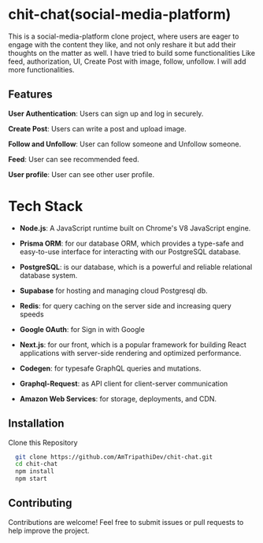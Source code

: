 # chit-chat(social-media-platform)

This is a social-media-platform clone project, where users are eager to engage with the content they like, and not only reshare it but add their thoughts on the matter as well. I have tried to build some functionalities Like feed, authorization, UI, Create Post with image, follow, unfollow. I will add more functionalities. 





## Features


**User Authentication**: Users can sign up and log in securely.

**Create Post**: Users can write a post and upload image. 

**Follow and Unfollow**: User can follow someone and Unfollow someone. 

**Feed**: User can see recommended feed. 

**User profile**: User can see other user profile.




# Tech Stack

- **Node.js**: A JavaScript runtime built on Chrome's V8 JavaScript engine.

- **Prisma ORM**: for our database ORM, which provides a type-safe and easy-to-use interface for interacting with our PostgreSQL database.

- **PostgreSQL**: is our database, which is a powerful and reliable relational database system.
-  **Supabase** for hosting and managing cloud Postgresql db.

- **Redis**: for query caching on the server side and increasing query speeds

- **Google OAuth**: for Sign in with Google

- **Next.js**: for our front, which is a popular framework for building React applications with server-side rendering and optimized performance.

- **Codegen**: for typesafe GraphQL queries and mutations.

- **Graphql-Request**: as API client for client-server communication

- **Amazon Web Services**: for storage, deployments, and CDN.


## Installation

Clone this Repository

```bash
  git clone https://github.com/AmTripathiDev/chit-chat.git
  cd chit-chat
  npm install
  npm start
```
    
## Contributing

Contributions are welcome! Feel free to submit issues or pull requests to help improve the project.


